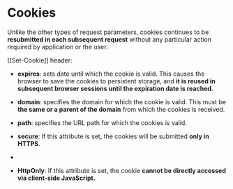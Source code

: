 # Cookies 

Unlike the other types of request parameters, cookies continues to be **resubmitted in each subsequent request** without any particular action required by application or the user.


[[Set-Cookie]] header: 
- **expires**: sets date until which the cookie is valid. This causes the browser to save the cookies to persistent storage, and **it is reused in subsequent browser sessions until the expiration date is reached.**

- **domain**: specifies the domain for which the cookie is valid. This must be **the same or a parent of the domain** from which the cookies is received.

- **path**: specifies the URL path for which the cookies is valid.

-  **secure**: If this attribute is set, the cookies will be submitted **only in HTTPS**.
-
-  **HttpOnly**: If this attribute is set, the cookie **cannot be directly accessed via client-side JavaScript.** 

